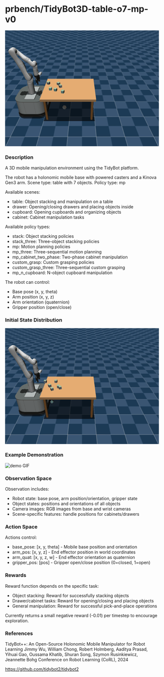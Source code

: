 # prbench/TidyBot3D-table-o7-mp-v0
![random action GIF](assets/random_action_gifs/TidyBot3D-table-o7-mp.gif)

### Description
A 3D mobile manipulation environment using the TidyBot platform.
        
The robot has a holonomic mobile base with powered casters and a Kinova Gen3 arm.
Scene type: table with 7 objects.
Policy type: mp

Available scenes:
- table: Object stacking and manipulation on a table
- drawer: Opening/closing drawers and placing objects inside
- cupboard: Opening cupboards and organizing objects
- cabinet: Cabinet manipulation tasks

Available policy types:
- stack: Object stacking policies
- stack_three: Three-object stacking policies
- mp: Motion planning policies
- mp_three: Three-sequential motion planning
- mp_cabinet_two_phase: Two-phase cabinet manipulation
- custom_grasp: Custom grasping policies
- custom_grasp_three: Three-sequential custom grasping
- mp_n_cupboard: N-object cupboard manipulation

The robot can control:
- Base pose (x, y, theta)
- Arm position (x, y, z)
- Arm orientation (quaternion)
- Gripper position (open/close)

### Initial State Distribution
![initial state GIF](assets/initial_state_gifs/TidyBot3D-table-o7-mp.gif)

### Example Demonstration
![demo GIF](assets/demo_gifs/TidyBot3D-table-o7-mp.gif)

### Observation Space
Observation includes:
- Robot state: base pose, arm position/orientation, gripper state
- Object states: positions and orientations of all objects
- Camera images: RGB images from base and wrist cameras
- Scene-specific features: handle positions for cabinets/drawers


### Action Space
Actions control:
- base_pose: [x, y, theta] - Mobile base position and orientation
- arm_pos: [x, y, z] - End effector position in world coordinates
- arm_quat: [x, y, z, w] - End effector orientation as quaternion
- gripper_pos: [pos] - Gripper open/close position (0=closed, 1=open)


### Rewards
Reward function depends on the specific task:
- Object stacking: Reward for successfully stacking objects
- Drawer/cabinet tasks: Reward for opening/closing and placing objects
- General manipulation: Reward for successful pick-and-place operations

Currently returns a small negative reward (-0.01) per timestep to encourage exploration.


### References
TidyBot++: An Open-Source Holonomic Mobile Manipulator for Robot Learning
Jimmy Wu, William Chong, Robert Holmberg, Aaditya Prasad, Yihuai Gao, Oussama Khatib, Shuran Song, Szymon Rusinkiewicz, Jeannette Bohg
Conference on Robot Learning (CoRL), 2024

https://github.com/tidybot2/tidybot2
